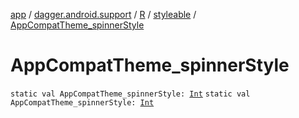 [app](../../../index.md) / [dagger.android.support](../../index.md) / [R](../index.md) / [styleable](index.md) / [AppCompatTheme_spinnerStyle](./-app-compat-theme_spinner-style.md)

# AppCompatTheme_spinnerStyle

`static val AppCompatTheme_spinnerStyle: `[`Int`](https://kotlinlang.org/api/latest/jvm/stdlib/kotlin/-int/index.html)
`static val AppCompatTheme_spinnerStyle: `[`Int`](https://kotlinlang.org/api/latest/jvm/stdlib/kotlin/-int/index.html)